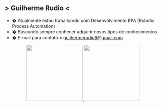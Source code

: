 ##  > Guilherme Rudio <


- � Atualmente estou trabalhando com Desenvolvimento RPA (Robotic Process Automation)
- � Buscando sempre conhecer adquirir novos tipos de conhecimentos
- � E-mail para contato = guilhermerudio6@gmail.com

<div align="center">
  <a href="https://github.com/Rudio1">
  <img height="180em" src="https://github-readme-stats.vercel.app/api?username=Rudio1&show_icons=true&theme=dracula&include_all_commits=true&count_private=true"/>
  <img height="180em" src="https://github-readme-stats.vercel.app/api/top-langs/?username=Rudio1&layout=compact&langs_count=7&theme=dracula"/>
</div>

